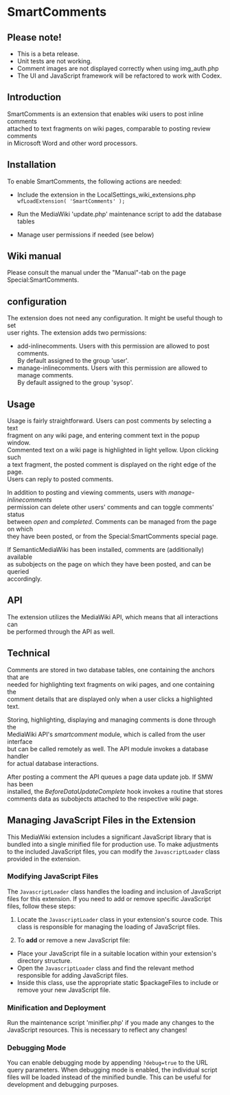 # SmartComments

## Please note!
* This is a beta release.
* Unit tests are not working.
* Comment images are not displayed correctly when using img_auth.php
* The UI and JavaScript framework will be refactored to work with Codex.

## Introduction
SmartComments is an extension that enables wiki users to post inline comments  
attached to text fragments on wiki pages, comparable to posting review comments  
in Microsoft Word and other word processors. 

## Installation
To enable SmartComments, the following actions are needed:

* Include the extension in the LocalSettings_wiki_extensions.php  
    `wfLoadExtension( 'SmartComments' );`

* Run the MediaWiki 'update.php' maintenance script to add the database tables
* Manage user permissions if needed (see below) 

## Wiki manual
Please consult the manual under the "Manual"-tab on the page Special:SmartComments.

## configuration
The extension does not need any configuration. It might be useful though to set  
user rights. The extension adds two permissions: 

* add-inlinecomments. Users with this permission are allowed to post comments.  
By default assigned to the group 'user'.
* manage-inlinecomments. Users with this permission are allowed to manage comments.  
By default assigned to the group 'sysop'.

## Usage
Usage is fairly straightforward. Users can post comments by selecting a text  
fragment on any wiki page, and entering comment text in the popup window.  
Commented text on a wiki page is highlighted in light yellow. Upon clicking such  
a text fragment, the posted comment is displayed on the right edge of the page.  
Users can reply to posted comments.  

In addition to posting and viewing comments, users with *manage-inlinecomments*  
permission can delete other users' comments and can toggle comments' status  
between *open* and *completed*. Comments can be managed from the page on which  
they have been posted, or from the Special:SmartComments special page. 

If SemanticMediaWiki has been installed, comments are (additionally) available  
as subobjects on the page on which they have been posted, and can be queried  
accordingly. 

## API
The extension utilizes the MediaWiki API, which means that all interactions can  
be performed through the API as well. 

## Technical
Comments are stored in two database tables, one containing the anchors that are  
needed for highlighting text fragments on wiki pages, and one containing the  
comment details that are displayed only when a user clicks a highlighted text. 

Storing, highlighting, displaying and managing comments is done through the  
MediaWiki API's *smartcomment* module, which is called from the user interface  
but can be called remotely as well. The API module invokes a database handler  
for actual database interactions. 

After posting a comment the API queues a page data update job. If SMW has been  
installed, the *BeforeDataUpdateComplete* hook invokes a routine that stores  
comments data as subobjects attached to the respective wiki page.

## Managing JavaScript Files in the Extension
This MediaWiki extension includes a significant JavaScript library that is bundled into a single minified file for production use. To make adjustments to the included JavaScript files, you can modify the `JavascriptLoader` class provided in the extension.

### Modifying JavaScript Files
The `JavascriptLoader` class handles the loading and inclusion of JavaScript files for this extension. If you need to add or remove specific JavaScript files, follow these steps:

1. Locate the `JavascriptLoader` class in your extension's source code. This class is responsible for managing the loading of JavaScript files.

2. To **add** or remove a new JavaScript file:
  - Place your JavaScript file in a suitable location within your extension's directory structure.
  - Open the `JavascriptLoader` class and find the relevant method responsible for adding JavaScript files.
  - Inside this class, use the appropriate static $packageFiles to include or remove your new JavaScript file.

### Minification and Deployment
Run the maintenance script 'minifier.php' if you made any changes to the JavaScript resources. This is necessary to reflect any changes!

### Debugging Mode
You can enable debugging mode by appending `?debug=true` to the URL query parameters. When debugging mode is enabled, the individual script files will be loaded instead of the minified bundle. This can be useful for development and debugging purposes.
